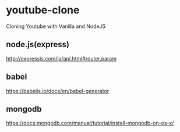 # youtube-clone

Cloning Youtube with Vanilla and NodeJS

## node.js(express)
http://expressjs.com/ja/api.html#router.param

## babel
https://babeljs.io/docs/en/babel-generator

## mongodb
https://docs.mongodb.com/manual/tutorial/install-mongodb-on-os-x/